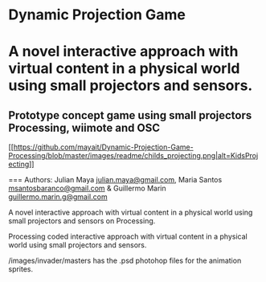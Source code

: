 Dynamic Projection Game
===
# A novel interactive approach with virtual content in a physical world using small projectors and sensors. 

## Prototype concept game using small projectors Processing, wiimote and OSC

[[https://github.com/mayait/Dynamic-Projection-Game-Processing/blob/master/images/readme/childs_projecting.png|alt=KidsProjecting]]

===
Authors:
Julian Maya julian.maya@gmail.com, Maria Santos msantosbaranco@gmail.com & Guillermo Marin guillermo.marin.g@gmail.com


A novel interactive approach with virtual content in a physical world using small projectors and sensors on Processing.

Processing coded interactive approach with virtual content in a physical world using small projectors and sensors. 




/images/invader/masters
has the .psd photohop files for the animation sprites.
